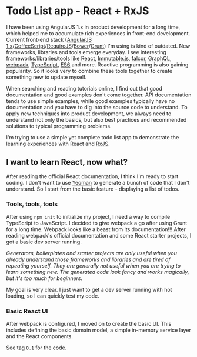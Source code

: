 # Todo List app - React + RxJS

I have been using AngularJS 1.x in product development for a long time, which helped me to accumulate rich experiences in front-end development. Current front-end stack ([AngularJS 1.x](https://angularjs.org/)/[CoffeeScript](http://coffeescript.org/)/[RequireJS](http://requirejs.org/)/[Bower](http://bower.io/)/[Grunt](http://gruntjs.com/)) I'm using is kind of outdated. New frameworks, libraries and tools emerge everyday. I see interesting frameworks/libraries/tools like [React](https://facebook.github.io/react/), [Immutable.js](https://facebook.github.io/immutable-js/), [falcor](https://github.com/Netflix/falcor), [GraphQL](https://facebook.github.io/graphql/), [webpack](https://webpack.github.io/), [TypeScript](http://www.typescriptlang.org/), [ES6](http://www.ecma-international.org/ecma-262/6.0/) and more. Reactive programming is also gaining popularity. So it looks very to combine these tools together to create something new to update myself.

When searching and reading tutorials online, I find out that good documentation and good examples don't come together. API documentation tends to use simple examples, while good examples typically have no documentation and you have to dig into the source code to understand. To apply new techniques into product development, we always need to understand not only the basics, but also best practices and recommended solutions to typical programming problems.

I'm trying to use a simple yet complete todo list app to demonstrate the learning experiences with React and [RxJS](https://github.com/Reactive-Extensions/RxJS).

## I want to learn React, now what?

After reading the official React documentation, I think I'm ready to start coding. I don't want to use [Yeoman](http://yeoman.io/) to generate a bunch of code that I don't understand. So I start from the basic feature - displaying a list of todos.

### Tools, tools, tools

After using `npm init` to initialize my project, I need a way to compile TypeScript to JavaScript. I decided to give webpack a go after using Grunt for a long time. Webpack looks like a beast from its documentation!!! After reading webpack's official documentation and some React starter projects, I got a basic dev server running.

*Generators, boilerplates and starter projects are only useful when you already understand those frameworks and libraries and are tired of repeating yourself. They are generally not useful when you are trying to learn something new. The generated code look fancy and works magically, but it's too much for beginners.*

My goal is very clear. I just want to get a dev server running with hot loading, so I can quickly test my code.

### Basic React UI

After webpack is configured, I moved on to create the basic UI. This includes defining the basic domain model, a simple in-memory service layer and the React components.

See tag `0.1` for the code.
